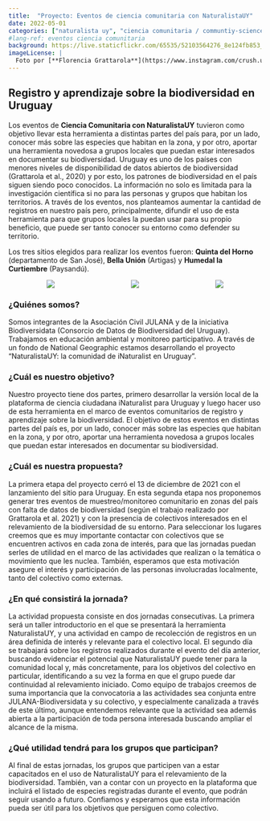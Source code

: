 ```yaml
---
title:  "Proyecto: Eventos de ciencia comunitaria con NaturalistaUY"
date: 2022-05-01
categories: ["naturalista uy", "ciencia comunitaria / communtiy-science"]
#lang-ref: eventos ciencia comunitaria
background: https://live.staticflickr.com/65535/52103564276_8e124fb853_k.jpg
imageLicense: |
  Foto por [**Florencia Grattarola**](https://www.instagram.com/crush.uruguay/) en Bella Unión (Artigas)
---
```


## Registro y aprendizaje sobre la biodiversidad en Uruguay

Los eventos de **Ciencia Comunitaria con NaturalistaUY** tuvieron como objetivo llevar esta herramienta a distintas partes del país para, por un lado, conocer más sobre las especies que habitan en la zona, y por otro, aportar una herramienta novedosa a grupos locales que puedan estar interesados en documentar su biodiversidad. Uruguay es uno de los países con menores niveles de disponibilidad de datos abiertos de biodiversidad (Grattarola et al., 2020) y por esto, los patrones de biodiversidad en el país siguen siendo poco conocidos. La información no solo es limitada para la investigación científica si no para las personas y grupos que habitan los territorios. A través de los eventos, nos planteamos aumentar la cantidad de registros en nuestro país pero, principalmente, difundir el uso de esta herramienta para que grupos locales la puedan usar para su propio beneficio, que puede ser tanto conocer su entorno como defender su territorio.

Los tres sitios elegidos para realizar los eventos fueron: **Quinta del Horno** (departamento de San José), **Bella Unión** (Artigas) y **Humedal la Curtiembre** (Paysandú).  

<div id="banner" style="overflow: hidden; display: flex; justify-content:space-around;">
        <div class="" style="max-width: 33%; max-height: 20%;">
            <img src ="https://static.inaturalist.org/wiki_page_attachments/3001-original.png">
        </div>
        <div class="" style="max-width: 33%; max-height: 100%;">
            <img src ="https://static.inaturalist.org/wiki_page_attachments/2999-original.png">
        </div>
        <div class="" style="max-width: 33%; max-height: 20%;">
            <img src ="https://static.inaturalist.org/wiki_page_attachments/3000-original.png">
        </div>
</div>


### ¿Quiénes somos?
Somos integrantes de la Asociación Civil JULANA y de la iniciativa Biodiversidata (Consorcio de Datos de Biodiversidad del Uruguay). Trabajamos en educación ambiental y monitoreo participativo. A través de un fondo de National Geographic estamos desarrollando el proyecto “NaturalistaUY: la comunidad de iNaturalist en Uruguay”.

### ¿Cuál es nuestro objetivo?
Nuestro proyecto tiene dos partes, primero desarrollar la versión local de la plataforma de ciencia ciudadana iNaturalist para Uruguay y luego hacer uso de esta herramienta en el marco de eventos comunitarios de registro y aprendizaje sobre la biodiversidad. El objetivo de estos eventos en distintas partes del país es, por un lado, conocer más sobre las especies que habitan en la zona, y por otro, aportar una herramienta novedosa a grupos locales que puedan estar interesados en documentar su biodiversidad.

### ¿Cuál es nuestra propuesta?
La primera etapa del proyecto cerró el 13 de diciembre de 2021 con el lanzamiento del sitio para Uruguay. En esta segunda etapa nos proponemos generar tres eventos de muestreo/monitoreo comunitario en zonas del país con falta de datos de biodiversidad (según el trabajo realizado por Grattarola et al. 2021) y con la presencia de colectivos interesados en el relevamiento de la biodiversidad de su entorno. Para seleccionar los lugares creemos que es muy importante contactar con colectivos que se encuentren activos en cada zona de interés, para que las jornadas puedan serles de utilidad en el marco de las actividades que realizan o la temática o movimiento que les nuclea. También, esperamos que esta motivación asegure el interés y participación de las personas involucradas localmente, tanto del colectivo como externas.

### ¿En qué consistirá la jornada?
La actividad propuesta consiste en dos jornadas consecutivas. La primera será un taller introductorio en el que se presentará la herramienta NaturalistaUY, y una actividad en campo de recolección de registros en un área definida de interés y relevante para el colectivo local. El segundo día se trabajará sobre los registros realizados durante el evento del día anterior, buscando evidenciar el potencial que NaturalistaUY puede tener para la comunidad local y, más concretamente, para los objetivos del colectivo en particular, identificando a su vez la forma en que el grupo puede dar continuidad al relevamiento iniciado. Como equipo de trabajos creemos de suma importancia que la convocatoria a las actividades sea conjunta entre JULANA-Biodiversidata y su colectivo, y especialmente canalizada a través de este último, aunque entendemos relevante que la actividad sea además abierta a la participación de toda persona interesada buscando ampliar el alcance de la misma.

### ¿Qué utilidad tendrá para los grupos que participan?
Al final de estas jornadas, los grupos que participen van a estar capacitados en el uso de NaturalistaUY para el relevamiento de la biodiversidad. También, van a contar con un proyecto en la plataforma que incluirá el listado de especies registradas durante el evento, que podrán seguir usando a futuro. Confiamos y esperamos que esta información pueda ser útil para los objetivos que persiguen como colectivo.
